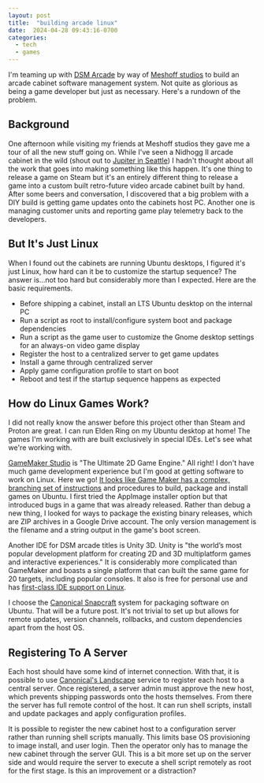 ```yaml
---
layout: post
title:  "building arcade linux"
date:  2024-04-28 09:43:16-0700
categories:
  - tech
  - games
---
```


I'm teaming up with [DSM Arcade](https://dsmarcade.com/) by way of [Meshoff studios](https://messhof.com/) to build an arcade cabinet software management system. Not quite as glorious as being a game developer but just as necessary. Here's a rundown of the problem.

## Background

One afternoon while visiting my friends at Meshoff studios they gave me a tour of all the new stuff going on. While I've seen a Nidhogg II arcade cabinet in the wild (shout out to [Jupiter in Seattle](https://www.jupiterbarseattle.com/)) I hadn't thought about all the work that goes into making something like this happen. It's one thing to release a game on Steam but it's an entirely different thing to release a game into a custom built retro-future video arcade cabinet built by hand. After some beers and conversation, I discovered that a big problem with a DIY build is getting game updates onto the cabinets host PC. Another one is managing customer units and reporting game play telemetry back to the developers.

## But It's Just Linux

When I found out the cabinets are running Ubuntu desktops, I figured it's just Linux, how hard can it be to customize the startup sequence? The answer is...not too hard but considerably more than I expected. Here are the basic requirements.

* Before shipping a cabinet, install an LTS Ubuntu desktop on the internal PC
* Run a script as root to install/configure system boot and package dependencies
* Run a script as the game user to customize the Gnome desktop settings for an always-on video game display
* Register the host to a centralized server to get game updates
* Install a game through centralized server
* Apply game configuration profile to start on boot
* Reboot and test if the startup sequence happens as expected

## How do Linux Games Work?

I did not really know the answer before this project other than Steam and Proton are great. I can run Elden Ring on my Ubuntu desktop at home! The games I'm working with are built exclusively in special IDEs. Let's see what we're working with.

[GameMaker Studio](https://gamemaker.io/en) is "The Ultimate 2D Game Engine." All right! I don't have much game development experience but I'm good at getting software to work on Linux. Here we go! [It looks like Game Maker has a complex, branching set of instructions](https://help.gamemaker.io/hc/en-us/articles/235186168-Setting-Up-For-Ubuntu) and procedures to build, package and install games on Ubuntu. I first tried the AppImage installer option but that introduced bugs in a game that was already released. Rather than debug a new thing, I looked for ways to package the existing binary releases, which are ZIP archives in a Google Drive account. The only version management is the filename and a string output in the game's boot screen.

Another IDE for DSM arcade titles is Unity 3D. Unity is "the world’s most popular development platform for creating 2D and 3D multiplatform games and interactive experiences." It is considerably more complicated than GameMaker and boasts a single platform that can built the same game for 20 targets, including popular consoles. It also is free for personal use and has [first-class IDE support on Linux](https://unity.com/download).

I choose the [Canonical Snapcraft](https://snapcraft.io/) system for packaging software on Ubuntu. That will be a future post. It's not trivial to set up but allows for remote updates, version channels, rollbacks, and custom dependencies apart from the host OS.

## Registering To A Server

Each host should have some kind of internet connection. With that, it is possible to use [Canonical's Landscape](https://ubuntu.com/landscape) service to register each host to a central server. Once registered, a server admin must approve the new host, which prevents shipping passwords onto the hosts themselves. From there the server has full remote control of the host. It can run shell scripts, install and update packages and apply configuration profiles.

It is possible to register the new cabinet host to a configuration server rather than running shell scripts manually. This limits base OS provisioning to image install, and user login. Then the operator only has to manage the new cabinet through the server GUI. This is a bit more set up on the server side and would require the server to execute a shell script remotely as root for the first stage. Is this an improvement or a distraction?
